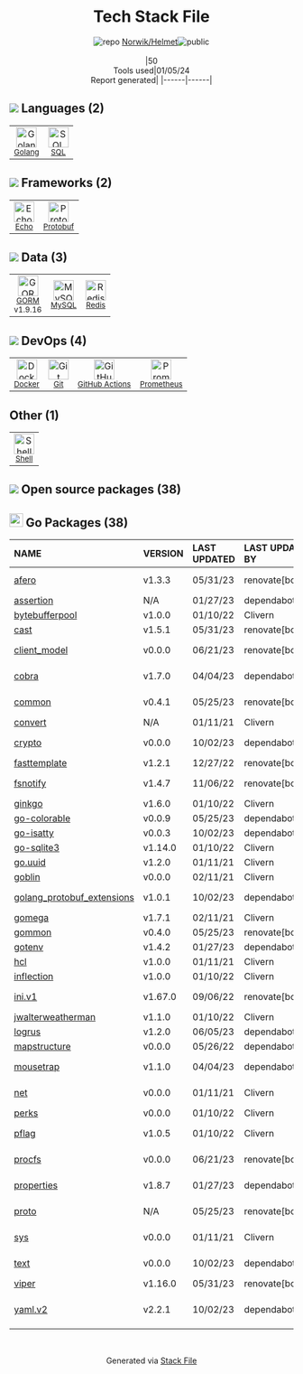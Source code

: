 <!--
&lt;--- Readme.md Snippet without images Start ---&gt;
## Tech Stack
Norwik/Helmet is built on the following main stack:

- [Golang](http://golang.org/) – Languages
- [MySQL](http://www.mysql.com) – Databases
- [Redis](http://redis.io/) – In-Memory Databases
- [SQL](https://en.wikipedia.org/wiki/SQL) – Languages
- [Prometheus](http://prometheus.io/) – Monitoring Tools
- [Protobuf](https://developers.google.com/protocol-buffers/) – Serialization Frameworks
- [Shell](https://en.wikipedia.org/wiki/Shell_script) – Shells
- [Echo](https://echo.labstack.com) – Microframeworks (Backend)
- [GORM](https://gorm.io/) – Object Relational Mapper (ORM)
- [GitHub Actions](https://github.com/features/actions) – Continuous Integration
- [Docker](https://www.docker.com/) – Virtual Machine Platforms & Containers

Full tech stack [here](/techstack.md)

&lt;--- Readme.md Snippet without images End ---&gt;

&lt;--- Readme.md Snippet with images Start ---&gt;
## Tech Stack
Norwik/Helmet is built on the following main stack:

- <img width='25' height='25' src='https://img.stackshare.io/service/1005/O6AczwfV_400x400.png' alt='Golang'/> [Golang](http://golang.org/) – Languages
- <img width='25' height='25' src='https://img.stackshare.io/service/1025/logo-mysql-170x170.png' alt='MySQL'/> [MySQL](http://www.mysql.com) – Databases
- <img width='25' height='25' src='https://img.stackshare.io/service/1031/default_cbce472cd134adc6688572f999e9122b9657d4ba.png' alt='Redis'/> [Redis](http://redis.io/) – In-Memory Databases
- <img width='25' height='25' src='https://img.stackshare.io/service/2271/default_068d33483bba6b81ee13fbd4dc7aab9780896a54.png' alt='SQL'/> [SQL](https://en.wikipedia.org/wiki/SQL) – Languages
- <img width='25' height='25' src='https://img.stackshare.io/service/2501/default_3cf1b307194b26782be5cb209d30360580ae5b3c.png' alt='Prometheus'/> [Prometheus](http://prometheus.io/) – Monitoring Tools
- <img width='25' height='25' src='https://img.stackshare.io/service/4393/ma2jqJKH_400x400.png' alt='Protobuf'/> [Protobuf](https://developers.google.com/protocol-buffers/) – Serialization Frameworks
- <img width='25' height='25' src='https://img.stackshare.io/service/4631/default_c2062d40130562bdc836c13dbca02d318205a962.png' alt='Shell'/> [Shell](https://en.wikipedia.org/wiki/Shell_script) – Shells
- <img width='25' height='25' src='https://img.stackshare.io/service/4996/9P0MlumU_400x400.jpg' alt='Echo'/> [Echo](https://echo.labstack.com) – Microframeworks (Backend)
- <img width='25' height='25' src='https://img.stackshare.io/service/5194/default_c656a82cbf499a944563022a13ebbd62c9f3aa4b.png' alt='GORM'/> [GORM](https://gorm.io/) – Object Relational Mapper (ORM)
- <img width='25' height='25' src='https://img.stackshare.io/service/11563/actions.png' alt='GitHub Actions'/> [GitHub Actions](https://github.com/features/actions) – Continuous Integration
- <img width='25' height='25' src='https://img.stackshare.io/service/586/n4u37v9t_400x400.png' alt='Docker'/> [Docker](https://www.docker.com/) – Virtual Machine Platforms & Containers

Full tech stack [here](/techstack.md)

&lt;--- Readme.md Snippet with images End ---&gt;
-->
<div align="center">

# Tech Stack File
![](https://img.stackshare.io/repo.svg "repo") [Norwik/Helmet](https://github.com/Norwik/Helmet)![](https://img.stackshare.io/public_badge.svg "public")
<br/><br/>
|50<br/>Tools used|01/05/24 <br/>Report generated|
|------|------|
</div>

## <img src='https://img.stackshare.io/languages.svg'/> Languages (2)
<table><tr>
  <td align='center'>
  <img width='36' height='36' src='https://img.stackshare.io/service/1005/O6AczwfV_400x400.png' alt='Golang'>
  <br>
  <sub><a href="http://golang.org/">Golang</a></sub>
  <br>
  <sub></sub>
</td>

<td align='center'>
  <img width='36' height='36' src='https://img.stackshare.io/service/2271/default_068d33483bba6b81ee13fbd4dc7aab9780896a54.png' alt='SQL'>
  <br>
  <sub><a href="https://en.wikipedia.org/wiki/SQL">SQL</a></sub>
  <br>
  <sub></sub>
</td>

</tr>
</table>

## <img src='https://img.stackshare.io/frameworks.svg'/> Frameworks (2)
<table><tr>
  <td align='center'>
  <img width='36' height='36' src='https://img.stackshare.io/service/4996/9P0MlumU_400x400.jpg' alt='Echo'>
  <br>
  <sub><a href="https://echo.labstack.com">Echo</a></sub>
  <br>
  <sub></sub>
</td>

<td align='center'>
  <img width='36' height='36' src='https://img.stackshare.io/service/4393/ma2jqJKH_400x400.png' alt='Protobuf'>
  <br>
  <sub><a href="https://developers.google.com/protocol-buffers/">Protobuf</a></sub>
  <br>
  <sub></sub>
</td>

</tr>
</table>

## <img src='https://img.stackshare.io/databases.svg'/> Data (3)
<table><tr>
  <td align='center'>
  <img width='36' height='36' src='https://img.stackshare.io/service/5194/default_c656a82cbf499a944563022a13ebbd62c9f3aa4b.png' alt='GORM'>
  <br>
  <sub><a href="https://gorm.io/">GORM</a></sub>
  <br>
  <sub>v1.9.16</sub>
</td>

<td align='center'>
  <img width='36' height='36' src='https://img.stackshare.io/service/1025/logo-mysql-170x170.png' alt='MySQL'>
  <br>
  <sub><a href="http://www.mysql.com">MySQL</a></sub>
  <br>
  <sub></sub>
</td>

<td align='center'>
  <img width='36' height='36' src='https://img.stackshare.io/service/1031/default_cbce472cd134adc6688572f999e9122b9657d4ba.png' alt='Redis'>
  <br>
  <sub><a href="http://redis.io/">Redis</a></sub>
  <br>
  <sub></sub>
</td>

</tr>
</table>

## <img src='https://img.stackshare.io/devops.svg'/> DevOps (4)
<table><tr>
  <td align='center'>
  <img width='36' height='36' src='https://img.stackshare.io/service/586/n4u37v9t_400x400.png' alt='Docker'>
  <br>
  <sub><a href="https://www.docker.com/">Docker</a></sub>
  <br>
  <sub></sub>
</td>

<td align='center'>
  <img width='36' height='36' src='https://img.stackshare.io/service/1046/git.png' alt='Git'>
  <br>
  <sub><a href="http://git-scm.com/">Git</a></sub>
  <br>
  <sub></sub>
</td>

<td align='center'>
  <img width='36' height='36' src='https://img.stackshare.io/service/11563/actions.png' alt='GitHub Actions'>
  <br>
  <sub><a href="https://github.com/features/actions">GitHub Actions</a></sub>
  <br>
  <sub></sub>
</td>

<td align='center'>
  <img width='36' height='36' src='https://img.stackshare.io/service/2501/default_3cf1b307194b26782be5cb209d30360580ae5b3c.png' alt='Prometheus'>
  <br>
  <sub><a href="http://prometheus.io/">Prometheus</a></sub>
  <br>
  <sub></sub>
</td>

</tr>
</table>

## Other (1)
<table><tr>
  <td align='center'>
  <img width='36' height='36' src='https://img.stackshare.io/service/4631/default_c2062d40130562bdc836c13dbca02d318205a962.png' alt='Shell'>
  <br>
  <sub><a href="https://en.wikipedia.org/wiki/Shell_script">Shell</a></sub>
  <br>
  <sub></sub>
</td>

</tr>
</table>


## <img src='https://img.stackshare.io/group.svg' /> Open source packages (38)</h2>

## <img width='24' height='24' src='https://img.stackshare.io/service/21112/default_1346bbda8fe03e4dce5601323a3ca47a10c1ae36.png'/> Go Packages (38)

|NAME|VERSION|LAST UPDATED|LAST UPDATED BY|LICENSE|VULNERABILITIES|
|:------|:------|:------|:------|:------|:------|
|[afero](https://pkg.go.dev/github.com/spf13/afero)|v1.3.3|05/31/23|renovate[bot] |Apache-2.0|N/A|
|[assertion](https://pkg.go.dev/github.com/onsi/gomega/internal/assertion)|N/A|01/27/23|dependabot[bot] |MIT|N/A|
|[bytebufferpool](https://pkg.go.dev/github.com/valyala/bytebufferpool)|v1.0.0|01/10/22|Clivern |MIT|N/A|
|[cast](https://pkg.go.dev/github.com/spf13/cast)|v1.5.1|05/31/23|renovate[bot] |MIT|N/A|
|[client_model](https://pkg.go.dev/github.com/prometheus/client_model)|v0.0.0|06/21/23|renovate[bot] |Apache-2.0|N/A|
|[cobra](https://pkg.go.dev/github.com/spf13/cobra)|v1.7.0|04/04/23|dependabot[bot] |Apache-2.0|N/A|
|[common](https://pkg.go.dev/github.com/prometheus/common)|v0.4.1|05/25/23|renovate[bot] |Apache-2.0|N/A|
|[convert](https://pkg.go.dev/github.com/onsi/ginkgo/ginkgo/convert)|N/A|01/11/21|Clivern |MIT|N/A|
|[crypto](https://pkg.go.dev/golang.org/x/crypto)|v0.0.0|10/02/23|dependabot[bot] |BSD-3-Clause|[CVE-2020-9283](https://github.com/advisories/GHSA-ffhg-7mh4-33c4) (Moderate)|
|[fasttemplate](https://pkg.go.dev/github.com/valyala/fasttemplate)|v1.2.1|12/27/22|renovate[bot] |MIT|N/A|
|[fsnotify](https://pkg.go.dev/github.com/fsnotify/fsnotify)|v1.4.7|11/06/22|renovate[bot] |BSD-3-Clause|N/A|
|[ginkgo](https://pkg.go.dev/github.com/onsi/ginkgo)|v1.6.0|01/10/22|Clivern |MIT|N/A|
|[go-colorable](https://pkg.go.dev/github.com/mattn/go-colorable)|v0.0.9|05/25/23|dependabot[bot] |MIT|N/A|
|[go-isatty](https://pkg.go.dev/github.com/mattn/go-isatty)|v0.0.3|10/02/23|dependabot[bot] |MIT|N/A|
|[go-sqlite3](https://pkg.go.dev/github.com/mattn/go-sqlite3)|v1.14.0|01/10/22|Clivern |MIT|N/A|
|[go.uuid](https://pkg.go.dev/github.com/satori/go.uuid)|v1.2.0|01/11/21|Clivern |MIT|N/A|
|[goblin](https://pkg.go.dev/github.com/franela/goblin)|v0.0.0|02/11/21|Clivern |MIT|N/A|
|[golang_protobuf_extensions](https://pkg.go.dev/github.com/matttproud/golang_protobuf_extensions)|v1.0.1|10/02/23|dependabot[bot] |Apache-2.0|N/A|
|[gomega](https://pkg.go.dev/github.com/onsi/gomega)|v1.7.1|02/11/21|Clivern |MIT|N/A|
|[gommon](https://pkg.go.dev/github.com/labstack/gommon)|v0.4.0|05/25/23|renovate[bot] |MIT|N/A|
|[gotenv](https://pkg.go.dev/github.com/subosito/gotenv)|v1.4.2|01/27/23|dependabot[bot] |MIT|N/A|
|[hcl](https://pkg.go.dev/github.com/hashicorp/hcl)|v1.0.0|01/11/21|Clivern |MPL-2.0|N/A|
|[inflection](https://pkg.go.dev/github.com/jinzhu/inflection)|v1.0.0|01/10/22|Clivern |MIT|N/A|
|[ini.v1](https://pkg.go.dev/gopkg.in/ini.v1)|v1.67.0|09/06/22|renovate[bot] |Apache-2.0|N/A|
|[jwalterweatherman](https://pkg.go.dev/github.com/spf13/jwalterweatherman)|v1.1.0|01/10/22|Clivern |MIT|N/A|
|[logrus](https://pkg.go.dev/github.com/sirupsen/logrus)|v1.2.0|06/05/23|dependabot[bot] |MIT|N/A|
|[mapstructure](https://pkg.go.dev/github.com/mitchellh/mapstructure)|v0.0.0|05/26/22|dependabot[bot] |MIT|N/A|
|[mousetrap](https://pkg.go.dev/github.com/inconshreveable/mousetrap)|v1.1.0|04/04/23|dependabot[bot] |Apache-2.0|N/A|
|[net](https://pkg.go.dev/golang.org/x/net)|v0.0.0|01/11/21|Clivern |BSD-3-Clause|N/A|
|[perks](https://pkg.go.dev/github.com/beorn7/perks)|v0.0.0|01/10/22|Clivern |MIT|N/A|
|[pflag](https://pkg.go.dev/github.com/spf13/pflag)|v1.0.5|01/10/22|Clivern |BSD-3-Clause|N/A|
|[procfs](https://pkg.go.dev/github.com/prometheus/procfs)|v0.0.0|06/21/23|renovate[bot] |Apache-2.0|N/A|
|[properties](https://pkg.go.dev/github.com/magiconair/properties)|v1.8.7|01/27/23|dependabot[bot] |BSD-2-Clause|N/A|
|[proto](https://pkg.go.dev/github.com/golang/protobuf/proto)|N/A|05/25/23|renovate[bot] |BSD-3-Clause|N/A|
|[sys](https://pkg.go.dev/golang.org/x/sys)|v0.0.0|01/11/21|Clivern |BSD-3-Clause|N/A|
|[text](https://pkg.go.dev/golang.org/x/text)|v0.0.0|10/02/23|dependabot[bot] |BSD-3-Clause|N/A|
|[viper](https://pkg.go.dev/github.com/spf13/viper)|v1.16.0|05/31/23|renovate[bot] |MIT|N/A|
|[yaml.v2](https://pkg.go.dev/gopkg.in/yaml.v2)|v2.2.1|10/02/23|dependabot[bot] |LGPL-3.0|[CVE-2019-11254](https://github.com/advisories/GHSA-wxc4-f4m6-wwqv) (Moderate)|

<br/>
<div align='center'>

Generated via [Stack File](https://github.com/marketplace/stack-file)
